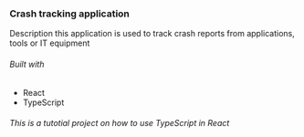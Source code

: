 ### Crash tracking application

Description
this application is used to track crash reports from applications, tools or IT equipment

###### Built with
- React
- TypeScript

###### This is a tutotial project on how to use TypeScript in React